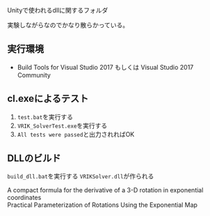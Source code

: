 Unityで使われるdllに関するフォルダ

実験しながらなのでかなり散らかっている。

<!-- ### g++のコマンド
g++ -Wall -I Eigen -fPIC -shared -O2 -o ../libEigen.so Eigen.cpp

### g++のコマンド2
g++ -Wall -I Eigen -fPIC -shared -O2 -o ../AI4Animation/Assets/Plugins/libEigen.so Eigen.cpp -->

## 実行環境
- Build Tools for Visual Studio 2017 もしくは Visual Studio 2017 Community


## cl.exeによるテスト
1. ```test.bat```を実行する
2. ```VRIK_SolverTest.exe```を実行する
3. ```All tests were passed```と出力されればOK

## DLLのビルド
```build_dll.bat```を実行する
```VRIKSolver.dll```が作られる

A compact formula for the derivative of a 3-D rotation in exponential coordinates  
Practical Parameterization of Rotations Using the Exponential Map